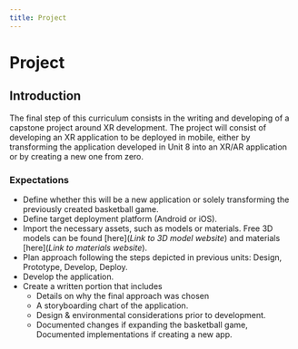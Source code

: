 ```yaml
---
title: Project
---
```


# Project

## Introduction

The final step of this curriculum consists in the writing and developing of a capstone project around XR development. The project will consist of developing an XR application to be deployed in mobile, either by transforming the application developed in Unit 8 into an XR/AR application or by creating a new one from zero. 

### Expectations

- Define whether this will be a new application or solely transforming the previously created basketball game.
- Define target deployment platform (Android or iOS).
- Import the necessary assets, such as models or materials. Free 3D models can be found [here](*Link to 3D model website*) and materials  [here](*Link to materials website*).
- Plan approach following the steps depicted in previous units: Design, Prototype, Develop, Deploy.
- Develop the application.
- Create a written portion that includes
  - Details on why the final approach was chosen
  - A storyboarding chart of the application.
  - Design & environmental considerations prior to development.
  - Documented changes if expanding the basketball game, Documented implementations if creating a new app.